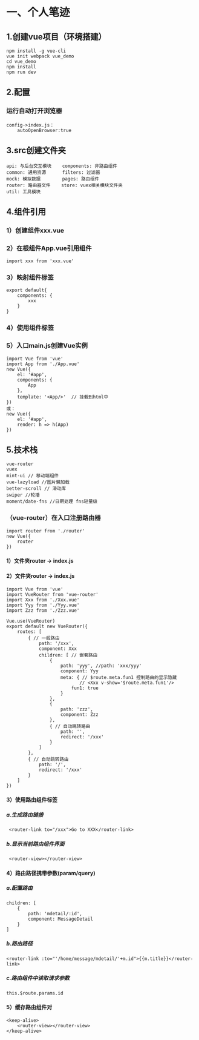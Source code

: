# 一、个人笔迹

## 1.创建vue项目（环境搭建）
    npm install -g vue-cli
    vue init webpack vue_demo
    cd vue_demo
    npm install
    npm run dev

## 2.配置
### 运行自动打开浏览器
    config->index.js：
        autoOpenBrowser:true
## 3.src创建文件夹
    api: 与后台交互模块    components: 非路由组件
    common: 通用资源      filters: 过滤器
    mock: 模拟数据        pages: 路由组件
    router: 路由器文件    store: vuex相关模块文件夹
    util: 工具模块
## 4.组件引用
### 1）创建组件xxx.vue
### 2）在根组件App.vue引用组件
    import xxx from 'xxx.vue'
### 3）映射组件标签
    export default{
        components: {
            xxx
        }
    }
### 4）使用组件标签
### 5）入口main.js创建Vue实例
    import Vue from 'vue'
    import App from './App.vue'
    new Vue({
        el: '#app',
        components: {
            App
        },
        template: '<App/>'	// 挂载到html中
    })
    或：
    new Vue({
        el: '#app',
        render: h => h(App)
    })
## 5.技术栈
    vue-router
    vuex
    mint-ui // 移动端组件
    vue-lazyload //图片懒加载
    better-scroll // 滑动库
    swiper //轮播
    moment/date-fns //日期处理 fns轻量级
### （vue-router）在入口注册路由器
    import router from './router' 
    new Vue({
        router
    })
#### 1）文件夹router -> index.js
#### 2）文件夹router -> index.js
    import Vue from 'vue'
    import VueRouter from 'vue-router'
    import Xxx from './Xxx.vue'
    import Yyy from './Yyy.vue'
    import Zzz from './Zzz.vue'
    
    Vue.use(VueRouter)
    export default new VueRouter({
        routes: [
            { // 一般路由
                path: '/xxx',
                component: Xxx
                children: [ // 嵌套路由
                    {
                        path: 'yyy', //path: 'xxx/yyy'
                        component: Yyy
                        meta: { // $route.meta.fun1 控制路由的显示隐藏
                               // <Xxx v-show='$route.meta.fun1'/>
                            fun1: true
                        }
                    },
                    {
                        path: 'zzz',
                        component: Zzz
                    },
                    { // 自动跳转路由
                        path: '',
                        redirect: '/xxx'
                    }
                ]
            },
            { // 自动跳转路由
                path: '/',
                redirect: '/xxx'
            }
        ]
    })
#### 3）使用路由组件标签
##### a.生成路由链接
     <router-link to="/xxx">Go to XXX</router-link>
##### b.显示当前路由组件界面
     <router-view></router-view>
#### 4）路由路径携带参数(param/query)
##### a.配置路由
    children: [
        {
            path: 'mdetail/:id',
            component: MessageDetail
        }
    ]
##### b.路由路径
    <router-link :to="'/home/message/mdetail/'+m.id">{{m.title}}</router-link>
##### c.路由组件中读取请求参数
    this.$route.params.id
#### 5）缓存路由组件对
    <keep-alive>
        <router-view></router-view>
    </keep-alive>
